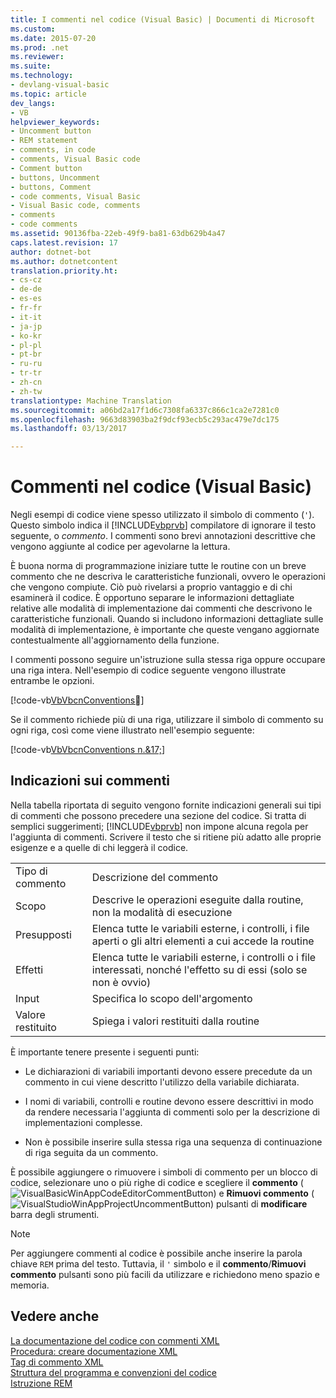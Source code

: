 ```yaml
---
title: I commenti nel codice (Visual Basic) | Documenti di Microsoft
ms.custom: 
ms.date: 2015-07-20
ms.prod: .net
ms.reviewer: 
ms.suite: 
ms.technology:
- devlang-visual-basic
ms.topic: article
dev_langs:
- VB
helpviewer_keywords:
- Uncomment button
- REM statement
- comments, in code
- comments, Visual Basic code
- Comment button
- buttons, Uncomment
- buttons, Comment
- code comments, Visual Basic
- Visual Basic code, comments
- comments
- code comments
ms.assetid: 90136fba-22eb-49f9-ba81-63db629b4a47
caps.latest.revision: 17
author: dotnet-bot
ms.author: dotnetcontent
translation.priority.ht:
- cs-cz
- de-de
- es-es
- fr-fr
- it-it
- ja-jp
- ko-kr
- pl-pl
- pt-br
- ru-ru
- tr-tr
- zh-cn
- zh-tw
translationtype: Machine Translation
ms.sourcegitcommit: a06bd2a17f1d6c7308fa6337c866c1ca2e7281c0
ms.openlocfilehash: 9663d83903ba2f9dcf93ecb5c293ac479e7dc175
ms.lasthandoff: 03/13/2017

---
```

# <a name="comments-in-code-visual-basic"></a>Commenti nel codice (Visual Basic)
Negli esempi di codice viene spesso utilizzato il simbolo di commento (`'`). Questo simbolo indica il [!INCLUDE[vbprvb](../../../csharp/programming-guide/concepts/linq/includes/vbprvb_md.md)] compilatore di ignorare il testo seguente, o *commento*. I commenti sono brevi annotazioni descrittive che vengono aggiunte al codice per agevolarne la lettura.  
  
 È buona norma di programmazione iniziare tutte le routine con un breve commento che ne descriva le caratteristiche funzionali, ovvero le operazioni che vengono compiute. Ciò può rivelarsi a proprio vantaggio e di chi esaminerà il codice. È opportuno separare le informazioni dettagliate relative alle modalità di implementazione dai commenti che descrivono le caratteristiche funzionali. Quando si includono informazioni dettagliate sulle modalità di implementazione, è importante che queste vengano aggiornate contestualmente all'aggiornamento della funzione.  
  
 I commenti possono seguire un'istruzione sulla stessa riga oppure occupare una riga intera. Nell'esempio di codice seguente vengono illustrate entrambe le opzioni.  
  
 [!code-vb[VbVbcnConventions&#16;](../../../visual-basic/programming-guide/language-features/codesnippet/VisualBasic/comments-in-code_1.vb)]  
  
 Se il commento richiede più di una riga, utilizzare il simbolo di commento su ogni riga, così come viene illustrato nell'esempio seguente:  
  
 [!code-vb[VbVbcnConventions n.&17;](../../../visual-basic/programming-guide/language-features/codesnippet/VisualBasic/comments-in-code_2.vb)]  
  
## <a name="commenting-guidelines"></a>Indicazioni sui commenti  
 Nella tabella riportata di seguito vengono fornite indicazioni generali sui tipi di commenti che possono precedere una sezione del codice. Si tratta di semplici suggerimenti; [!INCLUDE[vbprvb](../../../csharp/programming-guide/concepts/linq/includes/vbprvb_md.md)] non impone alcuna regola per l'aggiunta di commenti. Scrivere il testo che si ritiene più adatto alle proprie esigenze e a quelle di chi leggerà il codice.  
  
|||  
|---|---|  
|Tipo di commento|Descrizione del commento|  
|Scopo|Descrive le operazioni eseguite dalla routine, non la modalità di esecuzione|  
|Presupposti|Elenca tutte le variabili esterne, i controlli, i file aperti o gli altri elementi a cui accede la routine|  
|Effetti|Elenca tutte le variabili esterne, i controlli o i file interessati, nonché l'effetto su di essi (solo se non è ovvio)|  
|Input|Specifica lo scopo dell'argomento|  
|Valore restituito|Spiega i valori restituiti dalla routine|  
  
 È importante tenere presente i seguenti punti:  
  
-   Le dichiarazioni di variabili importanti devono essere precedute da un commento in cui viene descritto l'utilizzo della variabile dichiarata.  
  
-   I nomi di variabili, controlli e routine devono essere descrittivi in modo da rendere necessaria l'aggiunta di commenti solo per la descrizione di implementazioni complesse.  
  
-   Non è possibile inserire sulla stessa riga una sequenza di continuazione di riga seguita da un commento.  
  
 È possibile aggiungere o rimuovere i simboli di commento per un blocco di codice, selezionare uno o più righe di codice e scegliere il **commento** (![VisualBasicWinAppCodeEditorCommentButton](../../../visual-basic/programming-guide/program-structure/media/vacommentbutton.gif "vaCommentButton")) e **Rimuovi commento** (![VisualStudioWinAppProjectUncommentButton](../../../visual-basic/programming-guide/program-structure/media/vauncommentbutton.gif "vaUncommentButton")) pulsanti di **modificare** barra degli strumenti.  
  
> [!NOTE]
>  Per aggiungere commenti al codice è possibile anche inserire la parola chiave `REM` prima del testo. Tuttavia, il `'` simbolo e il **commento**/**Rimuovi commento** pulsanti sono più facili da utilizzare e richiedono meno spazio e memoria.  
  
## <a name="see-also"></a>Vedere anche  
 [La documentazione del codice con commenti XML](http://msdn.microsoft.com/magazine/dd722812.aspx)   
 [Procedura: creare documentazione XML](../../../visual-basic/programming-guide/program-structure/how-to-create-xml-documentation.md)   
 [Tag di commento XML](../../../visual-basic/language-reference/xmldoc/recommended-xml-tags-for-documentation-comments.md)   
 [Struttura del programma e convenzioni del codice](../../../visual-basic/programming-guide/program-structure/program-structure-and-code-conventions.md)   
 [Istruzione REM](../../../visual-basic/language-reference/statements/rem-statement.md)

